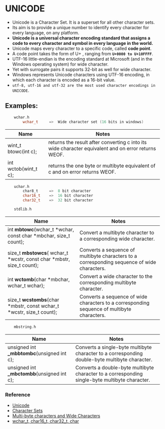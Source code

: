 # UNICODE
- Unicode is a Character Set. It is a superset for all other character sets.
- Its aim is to provide a unique number to identify every character for every language, on any platform.
- **Unicode is a universal character encoding standard that assigns a code to every character and symbol in every language in the world.**
- Unicode maps every character to a specific code, called **code point**. 
- A code point takes the form of U+<hex-code> , ranging from **`U+0000 to U+10FFFF`**.
- UTF-16 little-endian is the encoding standard at Microsoft (and in the Windows operating system) for wide character.
- Yet with surrogate pairs it supports 32-bit as well for wide character.
- Windows represents Unicode characters using UTF-16 encoding, in which each character is encoded as a 16-bit value.
- `utf-8, utf-16 and utf-32 are the most used character encodings in UNICODE`.

## Examples:
```c
    wchar.h
        wchar_t     =>  Wide character set (16 bits in windows)
```
|Name|Notes|
|---|---|
|wint_t btowc(int c);   |returns the result after converting c into its wide character equivalent and on error returns WEOF.|
|int wctob(wint_t c);|returns the one byte or multibyte equivalent of c and on error returns WEOF.|
       
```c
    uchar.h
        char8_t     =>  8 bit character
        char16_t    =>  16 bit character
        char32_t    =>  32 bit character 
```

```c
    stdlib.h
```
|Name|Notes|
|---|---|
|int **mbtowc**(wchar_t *wchar, const char *mbchar, size_t count);|Convert a multibyte character to a corresponding wide character.|
|size_t **mbstowcs**( wchar_t *wcstr, const char *mbstr, size_t count);|Converts a sequence of multibyte characters to a corresponding sequence of wide characters.|
|int **wctomb**(char *mbchar, wchar_t wchar);|Convert a wide character to the corresponding multibyte character.|
|size_t **wcstombs**(char *mbstr, const wchar_t *wcstr, size_t count);|Converts a sequence of wide characters to a corresponding sequence of multibyte characters.|

```c
    mbstring.h
```
|Name|Notes|
|---|---|
|unsigned int **_mbbtombc**(unsigned int c);|Converts a single-byte multibyte character to a corresponding double-byte multibyte character.|
|unsigned int **_mbctombb**(unsigned int c);|Converts a double-byte multibyte character to a corresponding single-byte multibyte character.|

### Reference
- [Unicode](https://flaviocopes.com/unicode/)
- [Character Sets](https://www.tenouk.com/ModuleG.html)
- [Multi-byte characters and Wide Characters](https://docs.oracle.com/cd/E19205-01/819-5265/bjaks/index.html)
- [wchar_t, char16_t, char32_t, char](https://ducmanhphan.github.io/2018-12-06-How-to-use-char-wchar_t-char16_t-char32_t-right-a-way-in-C++/)